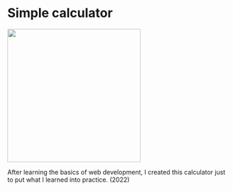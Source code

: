 # Simple calculator 




<img src="https://user-images.githubusercontent.com/69248728/215534300-91916065-b396-4537-b7ab-2d28daaf576c.png" width="300">

After learning the basics of web development, I created this calculator just to put what I learned into practice. (2022)
